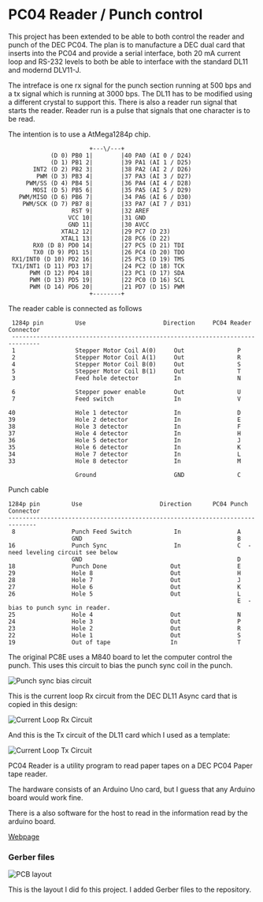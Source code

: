 PC04 Reader / Punch control
==========

This project has been extended to be able to both control the reader and punch of the DEC PC04. The plan is to manufacture a DEC dual card that inserts into the PC04 and provide a serial interface, both 20 mA current loop and RS-232 levels to both be able to interface with the standard DL11 and modernd DLV11-J.

The intreface is one rx signal for the punch section running at 500 bps and a tx signal which is running at 3000 bps. The DL11 has to be modified using a different crystal to support this. There is also a reader run signal that starts the reader. Reader run is a pulse that signals that one character is to be read.

The intention is to use a AtMega1284p chip.

                           +---\/---+
                (D 0) PB0 1|        |40 PA0 (AI 0 / D24)
                (D 1) PB1 2|        |39 PA1 (AI 1 / D25)
           INT2 (D 2) PB2 3|        |38 PA2 (AI 2 / D26)
            PWM (D 3) PB3 4|        |37 PA3 (AI 3 / D27)
         PWM/SS (D 4) PB4 5|        |36 PA4 (AI 4 / D28)
           MOSI (D 5) PB5 6|        |35 PA5 (AI 5 / D29)
       PWM/MISO (D 6) PB6 7|        |34 PA6 (AI 6 / D30)
        PWM/SCK (D 7) PB7 8|        |33 PA7 (AI 7 / D31)
                      RST 9|        |32 AREF
                     VCC 10|        |31 GND
                     GND 11|        |30 AVCC
                   XTAL2 12|        |29 PC7 (D 23)
                   XTAL1 13|        |28 PC6 (D 22)
           RX0 (D 8) PD0 14|        |27 PC5 (D 21) TDI
           TX0 (D 9) PD1 15|        |26 PC4 (D 20) TDO
     RX1/INT0 (D 10) PD2 16|        |25 PC3 (D 19) TMS
     TX1/INT1 (D 11) PD3 17|        |24 PC2 (D 18) TCK
          PWM (D 12) PD4 18|        |23 PC1 (D 17) SDA
          PWM (D 13) PD5 19|        |22 PC0 (D 16) SCL
          PWM (D 14) PD6 20|        |21 PD7 (D 15) PWM
                           +--------+


The reader cable is connected as follows

  
     1284p pin         Use                      Direction     PC04 Reader Connector
     ------------------------------------------------------------------------------
     1                 Stepper Motor Coil A(0)     Out               P
     2                 Stepper Motor Coil A(1)     Out               R
     4                 Stepper Motor Coil B(0)     Out               S
     5                 Stepper Motor Coil B(1)     Out               T
     3                 Feed hole detector          In                N

     6                 Stepper power enable        Out               U
     7                 Feed switch                 In                V
     
    40                 Hole 1 detector             In                D
    39                 Hole 2 detector             In                E
    38                 Hole 3 detector             In                F 
    37                 Hole 4 detector             In                H
    36                 Hole 5 detector             In                J
    35                 Hole 6 detector             In                K
    34                 Hole 7 detector             In                L
    33                 Hole 8 detector             In                M
 
                       Ground                      GND               C


Punch cable

    1284p pin         Use                      Direction      PC04 Punch Connector
    ------------------------------------------------------------------------------
     8                Punch Feed Switch            In                A
                      GND                                            B
    16                Punch Sync                   In                C  - need leveling circuit see below
                      GND                                            D
    18                Punch Done                  Out                E
    29                Hole 8                      Out                H
    28                Hole 7                      Out                J
    27                Hole 6                      Out                K
    26                Hole 5                      Out                L
                                                                     E  - bias to punch sync in reader.
    25                Hole 4                      Out                N
    24                Hole 3                      Out                P
    23                Hole 2                      Out                R
    22                Hole 1                      Out                S
    19                Out of tape                 In                 T
    

The original PC8E uses a M840 board to let the computer control the punch. This uses this circuit to bias the punch sync coil in the punch.

![Punch sync bias circuit](https://dl.dropboxusercontent.com/u/96935524/Datormusuem/Sk%C3%A4rmavbild%202014-07-18%20kl.%2007.55.17.png "Title") 

This is the current loop Rx circuit from the DEC DL11 Async card that is copied in this design:

![Current Loop Rx Circuit](http://i.imgur.com/KvVhtoU.png "Current Loop Rx Circuit")

And this is the Tx circuit of the DL11 card which I used as a template:

![Current Loop Tx Circuit](http://i.imgur.com/tKE7BaE.png "Current Loop Tx Circuit")

PC04 Reader is a utility program to read paper tapes on a DEC PC04 Paper tape reader.

The hardware consists of an Arduino Uno card, but I guess that any Arduino board would work fine.

There is a also software for the host to read in the information read by the arduino board.

[Webpage](http://www.datormuseum.se/reading-paper-tapes)

### Gerber files

![PCB layout](http://i.imgur.com/TbeRUjJ.png "PCB layout")

This is the layout I did fo this project. I added Gerber files to the repository.
